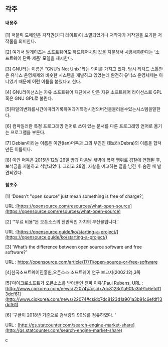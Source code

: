 ## **각주**

#### **내용주**

\[1\] 퍼블릭 도메인은 저작권\(카피 라이트\)이 소멸되었거나 저작자가 저작권을 포기한 저작물을 의미한다.

\[2\] 여기서 빌게이츠는 소프트웨어도 하드웨어처럼 값을 지불해서 사용해야한다는 ‘소프트웨어 단독 제품’ 모델을 제시한다.

\[3\] GNU라는 이름은 “GNU's Not Unix"라는 의미를 가지고 있다. 당시 리차드 스톨만은 유닉스 운영체제와 비슷한 시스템을 개발하고 있었는데 완전히 유닉스 운영체제는 아니었기 때문에 이런 이름을 붙였다고 한다.

\[4\] GNU라이선스는 자유 소프트웨어 재단에서 만든 자유 소프트웨어 라이선스로 GPL혹은 GNU GPL로 불린다.

\[5\]파일의변화를시간에따라기록하여과거특정시점의버전을불러올수있는시스템을말한다.

\[6\] 컴파일러란 특정 프로그래밍 언어로 쓰여 있는 문서를 다른 프로그래밍 언어로 옮기는 프로그램을 부른다.

\[7\] Debian이라는 이름은 이안\(Ian\)머독과 그의 부인인 데브라\(Debra\)의 이름을 합쳐 만든 이름이다.

\[8\] 이안 머독은 2015년 12월 26일 밤과 다음날 새벽에 폭력 행위로 경찰에 연행된 후, 보석금을 지불하고 석방되었다. 그리고 28일, 자살을 예고하는 글을 남긴 후 숨진 채 발견되었다.



#### 참조주

\[1\] ‘Doesn't "open source" just mean something is free of charge?’,

URL :[https://opensource.com/resources/what-open-source](https://opensource.com/resources/what-open-source)

\[2\] ‘“무료 비용”은 오픈소스의 전반적인 가치의 부산물입니다.’

URL :[https://opensource.guide/ko/starting-a-project/](https://opensource.guide/ko/starting-a-project/)

\[3\] ‘What’s the difference between open source software and free software?’

URL : https://opensource.com/article/17/11/open-source-or-free-software

\[4\]한국소프트웨어진흥원,오픈소스 소프트웨어 연구 보고서\(2002.12\),3쪽

\[5\]‘마이크로소프트가 오픈소스를 받아들인 진짜 이유’,Paul Rubens, URL :[http://www.ciokorea.com/news/22074\#csidx7dc8123d1a901a3b91c6efdf13dcf61](http://www.ciokorea.com/news/22074#csidx7dc8123d1a901a3b91c6efdf13dcf61)

\[6\] ‘구글이 2018년 기준으로 검색량의 90%를 점유하였다. ‘

URL : [http://gs.statcounter.com/search-engine-market-share](http://gs.statcounter.com/search-engine-market-share)





 c

